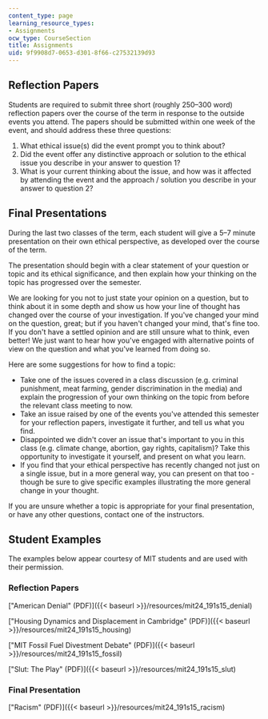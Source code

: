 ```yaml
---
content_type: page
learning_resource_types:
- Assignments
ocw_type: CourseSection
title: Assignments
uid: 9f9908d7-0653-d301-8f66-c27532139d93
---
```


Reflection Papers
-----------------

Students are required to submit three short (roughly 250–300 word) reflection papers over the course of the term in response to the outside events you attend. The papers should be submitted within one week of the event, and should address these three questions:

1.  What ethical issue(s) did the event prompt you to think about?
2.  Did the event offer any distinctive approach or solution to the ethical issue you describe in your answer to question 1?
3.  What is your current thinking about the issue, and how was it affected by attending the event and the approach / solution you describe in your answer to question 2?

Final Presentations
-------------------

During the last two classes of the term, each student will give a 5–7 minute presentation on their own ethical perspective, as developed over the course of the term.

The presentation should begin with a clear statement of your question or topic and its ethical significance, and then explain how your thinking on the topic has progressed over the semester.

We are looking for you not to just state your opinion on a question, but to think about it in some depth and show us how your line of thought has changed over the course of your investigation. If you've changed your mind on the question, great; but if you haven't changed your mind, that's fine too. If you don't have a settled opinion and are still unsure what to think, even better! We just want to hear how you've engaged with alternative points of view on the question and what you've learned from doing so.

Here are some suggestions for how to find a topic:

*   Take one of the issues covered in a class discussion (e.g. criminal punishment, meat farming, gender discrimination in the media) and explain the progression of your own thinking on the topic from before the relevant class meeting to now.
*   Take an issue raised by one of the events you've attended this semester for your reflection papers, investigate it further, and tell us what you find.
*   Disappointed we didn't cover an issue that's important to you in this class (e.g. climate change, abortion, gay rights, capitalism)? Take this opportunity to investigate it yourself, and present on what you learn.
*   If you find that your ethical perspective has recently changed not just on a single issue, but in a more general way, you can present on that too - though be sure to give specific examples illustrating the more general change in your thought.

If you are unsure whether a topic is appropriate for your final presentation, or have any other questions, contact one of the instructors.

Student Examples
----------------

The examples below appear courtesy of MIT students and are used with their permission.

### Reflection Papers

["American Denial" (PDF)]({{< baseurl >}}/resources/mit24_191s15_denial)

["Housing Dynamics and Displacement in Cambridge" (PDF)]({{< baseurl >}}/resources/mit24_191s15_housing)

["MIT Fossil Fuel Divestment Debate" (PDF)]({{< baseurl >}}/resources/mit24_191s15_fossil)

["Slut: The Play" (PDF)]({{< baseurl >}}/resources/mit24_191s15_slut)

### Final Presentation

["Racism" (PDF)]({{< baseurl >}}/resources/mit24_191s15_racism)